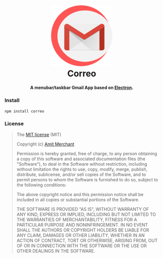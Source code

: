 <h1 align="center">
  <br>
  <a href="http://www.amitmerchant.com/correo"><img src="res/correo.png" alt="Markdownify" width="200"></a>
  <br>
  Correo
  <br>
</h1>

<h4 align="center">A menubar/taskbar Gmail App based on <a href="http://electron.atom.io" target="_blank">Electron</a>.</h4>

### Install

`npm install correo`

### License

>The [MIT license](https://opensource.org/licenses/MIT) (MIT)
>
>Copyright (c) [Amit Merchant](https://www.amitmerchant.com/)
>
>Permission is hereby granted, free of charge, to any person obtaining a copy of this software and associated documentation files (the "Software"), to deal in the Software without restriction, including without limitation the rights to use, copy, modify, merge, publish, distribute, sublicense, and/or sell copies of the Software, and to permit persons to whom the Software is furnished to do so, subject to the following conditions:
>
>The above copyright notice and this permission notice shall be included in all copies or substantial portions of the Software.
>
>THE SOFTWARE IS PROVIDED "AS IS", WITHOUT WARRANTY OF ANY KIND, EXPRESS OR IMPLIED, INCLUDING BUT NOT LIMITED TO THE WARRANTIES OF MERCHANTABILITY, FITNESS FOR A PARTICULAR PURPOSE AND NONINFRINGEMENT. IN NO EVENT SHALL THE AUTHORS OR COPYRIGHT HOLDERS BE LIABLE FOR ANY CLAIM, DAMAGES OR OTHER LIABILITY, WHETHER IN AN ACTION OF CONTRACT, TORT OR OTHERWISE, ARISING FROM, OUT OF OR IN CONNECTION WITH THE SOFTWARE OR THE USE OR OTHER DEALINGS IN THE SOFTWARE.
